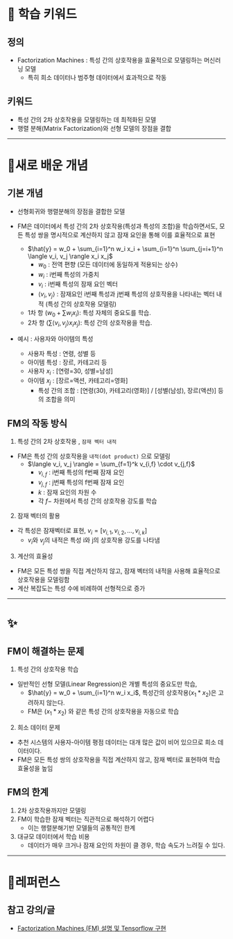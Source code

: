 # 🚀 학습 키워드

## 정의

- Factorization Machines : 특성 간의 상호작용을 효율적으로 모델링하는 머신러닝 모델
  - 특히 희소 데이터나 범주형 데이터에서 효과적으로 작동

## 키워드

- 특성 간의 2차 상호작용을 모델링하는 데 최적화된 모델
- 행렬 분해(Matrix Factorization)와 선형 모델의 장점을 결합

---

# 📝새로 배운 개념

## 기본 개념

- 선형회귀와 행렬분해의 장점을 결합한 모델
- FM은 데이터에서 특성 간의 2차 상호작용(특성과 특성의 조합)을 학습하면서도, 모든 특성 쌍을 명시적으로 계산하지 않고 잠재 요인을 통해 이를 효율적으로 표현

  - $\hat{y} = w_0 + \sum_{i=1}^n w_i x_i + \sum_{i=1}^n \sum_{j=i+1}^n \langle v_i, v_j \rangle x_i x_j$
    - $w_0$ : 전역 편향 (모든 데이터에 동일하게 적용되는 상수)
    - $w_i$ : i번째 특성의 가중치
    - $v_i$ : i번째 특성의 잠재 요인 벡터
    - $\langle v_i, v_j \rangle$ : 잠재요인 i번째 특성과 j번째 특성의 상호작용을 나타내는 벡터 내적 (특성 간의 상호작용 모델링)
  - 1차 항 ($w_0 + \sum w_i x_i$): 특성 자체의 중요도를 학습.
  - 2차 항 ($\sum \langle v_i, v_j \rangle x_i x_j$): 특성 간의 상호작용을 학습.

- 예시 : 사용자와 아이템의 특성
  - 사용자 특성 : 연령, 성별 등
  - 아이템 특성 : 장르, 카테고리 등
  - 사용자 $x_i$ : [연령=30, 성별=남성]
  - 아이템 $x_j$ : [장르=액션, 카테고리=영화]
    - 특성 간의 조합 : [연령(30), 카테고리(영화)] / [성별(남성), 장르(액션)] 등의 조합을 의미

## FM의 작동 방식

1. 특성 간의 2차 상호작용 , `잠재 벡터 내적`

- FM은 특성 간의 상호작용을 `내적(dot product)` 으로 모델링
  - $\langle v_i, v_j \rangle = \sum_{f=1}^k v_{i,f} \cdot v_{j,f}$
    - $v_{i,f}$ : i번째 특성의 f번째 잠재 요인
    - $v_{j,f}$ : j번째 특성의 f번째 잠재 요인
    - $k$ : 잠재 요인의 차원 수
    - 각 $f-$ 차원에서 특성 간의 상호작용 강도를 학습

2. 잠재 벡터의 활용

- 각 특성은 잠재벡터로 표현, $v_i = [v_{i,1}, v_{i,2}, \dots, v_{i,k}]$
  - $v_i$와 $v_j$의 내적은 특성 i와 j의 상호작용 강도를 나타냄

3. 계산의 효율성

- FM은 모든 특성 쌍을 직접 계산하지 않고, 잠재 벡터의 내적을 사용해 효율적으로 상호작용을 모델링함
- 계산 복잡도는 특성 수에 비례하여 선형적으로 증가

---

# ✨

## FM이 해결하는 문제

1. 특성 간의 상호작용 학습

- 일반적인 선형 모델(Linear Regression)은 개별 특성의 중요도만 학습,
  - $\hat{y} = w_0 + \sum_{i=1}^n w_i x_i$, 특성간의 상호작용($x_1 * x_2$)은 고려하지 않는다.
  - FM은 ($x_1 * x_2$) 와 같은 특성 간의 상호작용을 자동으로 학습

2. 희소 데이터 문제

- 추천 시스템의 사용자-아이템 평점 데이터는 대개 많은 값이 비어 있으므로 희소 데이터이다.
- FM은 모든 특성 쌍의 상호작용을 직접 계산하지 않고, 잠재 벡터로 표현하여 학습 효율성을 높임

## FM의 한계

1. 2차 상호작용까지만 모델링
2. FM이 학습한 잠재 벡터는 직관적으로 해석하기 어렵다
   - 이는 행렬분해기반 모델들의 공통적인 한계
3. 대규모 데이터에서 학습 비용
   - 데이터가 매우 크거나 잠재 요인의 차원이 클 경우, 학습 속도가 느려질 수 있다.

---

# 🔗레퍼런스

## 참고 강의/글

- [Factorization Machines (FM) 설명 및 Tensorflow 구현](https://greeksharifa.github.io/machine_learning/2019/12/21/FM/)
